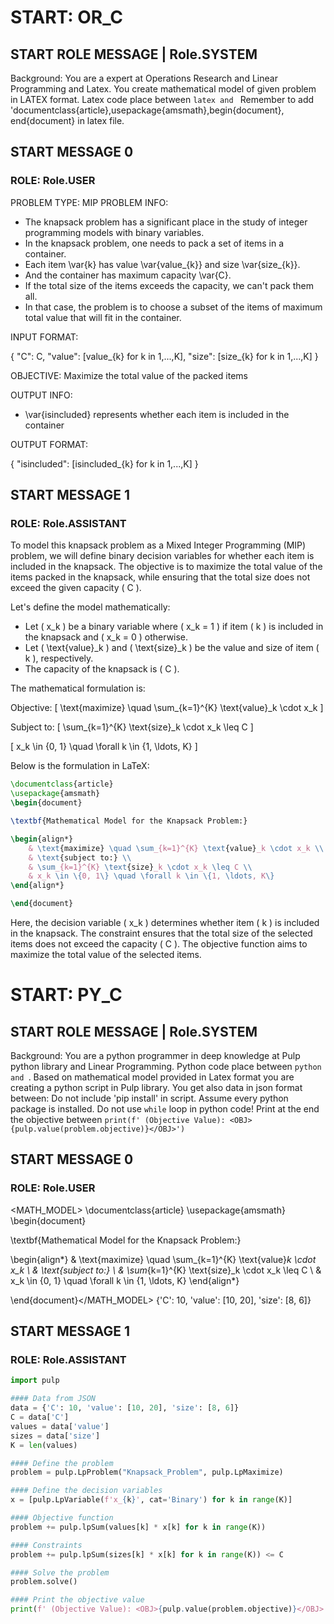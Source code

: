 # START: OR_C 
## START ROLE MESSAGE | Role.SYSTEM 
Background: You are a expert at Operations Research and Linear Programming and Latex. You create mathematical model of given problem in LATEX format. Latex code place between ```latex and ``` Remember to add 'documentclass{article},usepackage{amsmath},begin{document}, end{document} in latex file. 
## START MESSAGE 0 
### ROLE: Role.USER
<DESCRIPTION>
PROBLEM TYPE: MIP
PROBLEM INFO:

- The knapsack problem has a significant place in the study of integer programming models with binary variables. 
- In the knapsack problem, one needs to pack a set of items in a container.
- Each item \var{k} has value \var{value_{k}} and size \var{size_{k}}.
- And the container has maximum capacity \var{C}. 
- If the total size of the items exceeds the capacity, we can't pack them all. 
- In that case, the problem is to choose a subset of the items of maximum total value that will fit in the container. 

INPUT FORMAT:

{
	"C": C,
	"value": [value_{k} for k in 1,...,K],
	"size": [size_{k} for k in 1,...,K]
}


OBJECTIVE: Maximize the total value of the packed items

OUTPUT INFO:

- \var{isincluded} represents whether each item is included in the container

OUTPUT FORMAT:

{
	"isincluded": [isincluded_{k} for k in 1,...,K]
}
</DESCRIPTION>


## START MESSAGE 1 
### ROLE: Role.ASSISTANT
To model this knapsack problem as a Mixed Integer Programming (MIP) problem, we will define binary decision variables for whether each item is included in the knapsack. The objective is to maximize the total value of the items packed in the knapsack, while ensuring that the total size does not exceed the given capacity \( C \).

Let's define the model mathematically:

- Let \( x_k \) be a binary variable where \( x_k = 1 \) if item \( k \) is included in the knapsack and \( x_k = 0 \) otherwise.
- Let \( \text{value}_k \) and \( \text{size}_k \) be the value and size of item \( k \), respectively.
- The capacity of the knapsack is \( C \).

The mathematical formulation is:

Objective:
\[
\text{maximize} \quad \sum_{k=1}^{K} \text{value}_k \cdot x_k
\]

Subject to:
\[
\sum_{k=1}^{K} \text{size}_k \cdot x_k \leq C
\]

\[
x_k \in \{0, 1\} \quad \forall k \in \{1, \ldots, K\}
\]

Below is the formulation in LaTeX:

```latex
\documentclass{article}
\usepackage{amsmath}
\begin{document}

\textbf{Mathematical Model for the Knapsack Problem:}

\begin{align*}
    & \text{maximize} \quad \sum_{k=1}^{K} \text{value}_k \cdot x_k \\
    & \text{subject to:} \\
    & \sum_{k=1}^{K} \text{size}_k \cdot x_k \leq C \\
    & x_k \in \{0, 1\} \quad \forall k \in \{1, \ldots, K\}
\end{align*}

\end{document}
```

Here, the decision variable \( x_k \) determines whether item \( k \) is included in the knapsack. The constraint ensures that the total size of the selected items does not exceed the capacity \( C \). The objective function aims to maximize the total value of the selected items.

# START: PY_C 
## START ROLE MESSAGE | Role.SYSTEM 
Background: You are a python programmer in deep knowledge at Pulp python library and Linear Programming. Python code place between ```python and ```. Based on mathematical model provided in Latex format you are creating a python script in Pulp library. You get also data in json format between: <DATA></DATA> Do not include 'pip install' in script. Assume every python package is installed. Do not use `while` loop in python code! Print at the end the objective between <OBJ></OBJ> `print(f' (Objective Value): <OBJ>{pulp.value(problem.objective)}</OBJ>')` 
## START MESSAGE 0 
### ROLE: Role.USER
<MATH_MODEL>
\documentclass{article}
\usepackage{amsmath}
\begin{document}

\textbf{Mathematical Model for the Knapsack Problem:}

\begin{align*}
    & \text{maximize} \quad \sum_{k=1}^{K} \text{value}_k \cdot x_k \\
    & \text{subject to:} \\
    & \sum_{k=1}^{K} \text{size}_k \cdot x_k \leq C \\
    & x_k \in \{0, 1\} \quad \forall k \in \{1, \ldots, K\}
\end{align*}

\end{document}</MATH_MODEL>
<DATA>
{'C': 10, 'value': [10, 20], 'size': [8, 6]}</DATA>


## START MESSAGE 1 
### ROLE: Role.ASSISTANT
```python
import pulp

#### Data from JSON
data = {'C': 10, 'value': [10, 20], 'size': [8, 6]}
C = data['C']
values = data['value']
sizes = data['size']
K = len(values)

#### Define the problem
problem = pulp.LpProblem("Knapsack_Problem", pulp.LpMaximize)

#### Define the decision variables
x = [pulp.LpVariable(f'x_{k}', cat='Binary') for k in range(K)]

#### Objective function
problem += pulp.lpSum(values[k] * x[k] for k in range(K))

#### Constraints
problem += pulp.lpSum(sizes[k] * x[k] for k in range(K)) <= C

#### Solve the problem
problem.solve()

#### Print the objective value
print(f' (Objective Value): <OBJ>{pulp.value(problem.objective)}</OBJ>')
```

